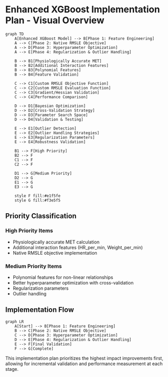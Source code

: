 # Enhanced XGBoost Implementation Plan - Visual Overview

```mermaid
graph TD
    A[Enhanced XGBoost Model] --> B[Phase 1: Feature Engineering]
    A --> C[Phase 2: Native RMSLE Objective]
    A --> D[Phase 3: Hyperparameter Optimization]
    A --> E[Phase 4: Regularization & Outlier Handling]
    
    B --> B1[Physiologically Accurate MET]
    B --> B2[Additional Interaction Features]
    B --> B3[Polynomial Features]
    B --> B4[Feature Validation]
    
    C --> C1[Custom RMSLE Objective Function]
    C --> C2[Custom RMSLE Evaluation Function]
    C --> C3[Gradient/Hessian Validation]
    C --> C4[Performance Comparison]
    
    D --> D1[Bayesian Optimization]
    D --> D2[Cross-Validation Strategy]
    D --> D3[Parameter Search Space]
    D --> D4[Validation & Testing]
    
    E --> E1[Outlier Detection]
    E --> E2[Outlier Handling Strategies]
    E --> E3[Regularization Parameters]
    E --> E4[Robustness Validation]
    
    B1 --> F[High Priority]
    B2 --> F
    C1 --> F
    C2 --> F
    
    D1 --> G[Medium Priority]
    D2 --> G
    E1 --> G
    E3 --> G
    
    style F fill:#e1f5fe
    style G fill:#f3e5f5
```

## Priority Classification

### High Priority Items
- Physiologically accurate MET calculation
- Additional interaction features (HR_per_min, Weight_per_min)
- Native RMSLE objective implementation

### Medium Priority Items
- Polynomial features for non-linear relationships
- Better hyperparameter optimization with cross-validation
- Regularization parameters
- Outlier handling

## Implementation Flow

```mermaid
graph LR
    A[Start] --> B[Phase 1: Feature Engineering]
    B --> C[Phase 2: Native RMSLE Objective]
    C --> D[Phase 3: Hyperparameter Optimization]
    D --> E[Phase 4: Regularization & Outlier Handling]
    E --> F[Final Validation]
    F --> G[Complete]
```

This implementation plan prioritizes the highest impact improvements first, allowing for incremental validation and performance measurement at each stage.